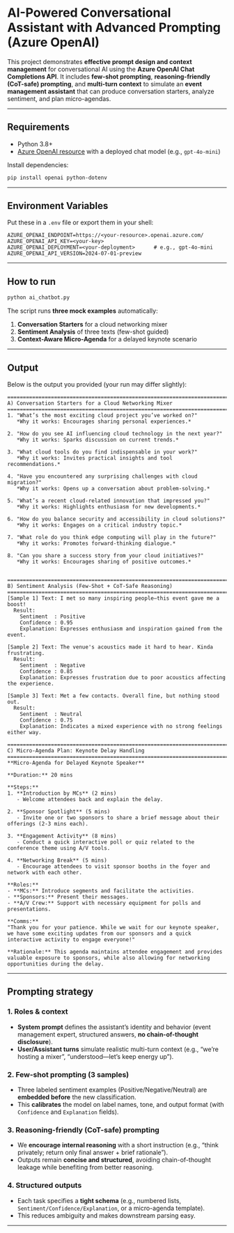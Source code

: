 # AI-Powered Conversational Assistant with Advanced Prompting (Azure OpenAI)

This project demonstrates **effective prompt design and context management** for conversational AI using the **Azure OpenAI Chat Completions API**. It includes **few-shot prompting**, **reasoning-friendly (CoT-safe) prompting**, and **multi-turn context** to simulate an **event management assistant** that can produce conversation starters, analyze sentiment, and plan micro-agendas.

---

## Requirements

- Python 3.8+
- [Azure OpenAI resource](https://learn.microsoft.com/en-us/azure/cognitive-services/openai/) with a deployed chat model (e.g., `gpt-4o-mini`)

Install dependencies:

```bash
pip install openai python-dotenv
```

---

## Environment Variables

Put these in a `.env` file or export them in your shell:

```env
AZURE_OPENAI_ENDPOINT=https://<your-resource>.openai.azure.com/
AZURE_OPENAI_API_KEY=<your-key>
AZURE_OPENAI_DEPLOYMENT=<your-deployment>      # e.g., gpt-4o-mini
AZURE_OPENAI_API_VERSION=2024-07-01-preview
```

---

## How to run

```bash
python ai_chatbot.py
```

The script runs **three mock examples** automatically:

1. **Conversation Starters** for a cloud networking mixer
2. **Sentiment Analysis** of three texts (few-shot guided)
3. **Context-Aware Micro-Agenda** for a delayed keynote scenario

---

## Output

Below is the output you provided (your run may differ slightly):

```text
================================================================================
A) Conversation Starters for a Cloud Networking Mixer
================================================================================
1. "What’s the most exciting cloud project you’ve worked on?"  
   *Why it works: Encourages sharing personal experiences.*

2. "How do you see AI influencing cloud technology in the next year?"  
   *Why it works: Sparks discussion on current trends.*

3. "What cloud tools do you find indispensable in your work?"  
   *Why it works: Invites practical insights and tool recommendations.*

4. "Have you encountered any surprising challenges with cloud migration?"  
   *Why it works: Opens up a conversation about problem-solving.*

5. "What’s a recent cloud-related innovation that impressed you?"  
   *Why it works: Highlights enthusiasm for new developments.*

6. "How do you balance security and accessibility in cloud solutions?"  
   *Why it works: Engages on a critical industry topic.*

7. "What role do you think edge computing will play in the future?"  
   *Why it works: Promotes forward-thinking dialogue.*

8. "Can you share a success story from your cloud initiatives?"  
   *Why it works: Encourages sharing of positive outcomes.*


================================================================================
B) Sentiment Analysis (Few-Shot + CoT-Safe Reasoning)
================================================================================
[Sample 1] Text: I met so many inspiring people—this event gave me a boost!
  Result:
    Sentiment  : Positive
    Confidence : 0.95
    Explanation: Expresses enthusiasm and inspiration gained from the event.

[Sample 2] Text: The venue's acoustics made it hard to hear. Kinda frustrating.
  Result:
    Sentiment  : Negative
    Confidence : 0.85
    Explanation: Expresses frustration due to poor acoustics affecting the experience.

[Sample 3] Text: Met a few contacts. Overall fine, but nothing stood out.
  Result:
    Sentiment  : Neutral
    Confidence : 0.75
    Explanation: Indicates a mixed experience with no strong feelings either way.

================================================================================
C) Micro-Agenda Plan: Keynote Delay Handling
================================================================================
**Micro-Agenda for Delayed Keynote Speaker**

**Duration:** 20 mins

**Steps:**
1. **Introduction by MCs** (2 mins)  
   - Welcome attendees back and explain the delay.
  
2. **Sponsor Spotlight** (5 mins)  
   - Invite one or two sponsors to share a brief message about their offerings (2-3 mins each).

3. **Engagement Activity** (8 mins)  
   - Conduct a quick interactive poll or quiz related to the conference theme using A/V tools.

4. **Networking Break** (5 mins)  
   - Encourage attendees to visit sponsor booths in the foyer and network with each other.

**Roles:**
- **MCs:** Introduce segments and facilitate the activities.
- **Sponsors:** Present their messages.
- **A/V Crew:** Support with necessary equipment for polls and presentations.

**Comms:**  
"Thank you for your patience. While we wait for our keynote speaker, we have some exciting updates from our sponsors and a quick interactive activity to engage everyone!"

**Rationale:** This agenda maintains attendee engagement and provides valuable exposure to sponsors, while also allowing for networking opportunities during the delay.
```

---

## Prompting strategy

### 1. Roles & context

- **System prompt** defines the assistant’s identity and behavior (event management expert, structured answers, **no chain-of-thought disclosure**).
- **User/Assistant turns** simulate realistic multi-turn context (e.g., “we’re hosting a mixer”, “understood—let’s keep energy up”).

### 2. Few-shot prompting (3 samples)

- Three labeled sentiment examples (Positive/Negative/Neutral) are **embedded before** the new classification.
- This **calibrates** the model on label names, tone, and output format (with `Confidence` and `Explanation` fields).

### 3. Reasoning-friendly (CoT-safe) prompting

- We **encourage internal reasoning** with a short instruction (e.g., “think privately; return only final answer + brief rationale”).
- Outputs remain **concise and structured**, avoiding chain-of-thought leakage while benefiting from better reasoning.

### 4. Structured outputs

- Each task specifies a **tight schema** (e.g., numbered lists, `Sentiment/Confidence/Explanation`, or a micro-agenda template).
- This reduces ambiguity and makes downstream parsing easy.

---
